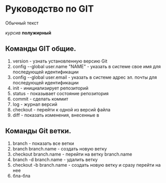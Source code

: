 # Руководство по GIT
 Обычный текст

 *курсив*
 **полужирный**
 
 ## Команды GIT общие.
1. version - узнать установленную версию Git
2. config --global user.name "NAME" - указать в системе свое имя для последующей идентификации
3. config --global user.email - указать в системе адрес эл. почты для последующей идентификации
4. init - инициализирует репозиторий
5. status - показывает состояние репозитория
6. commit - сделать коммит
7. log - журнал версий
8. checkout - перейти к одной из версий файла
9. diff - показать изменения, внесенные в 
## Команды Git ветки.
1. branch - показать все ветки
2. branch branch.name - создать новую ветку
3. checkout branch.name - перейти на ветку branch.name
4. branch -d branch.name - удалить ветку
5. checkout -b branch.name - создать новую ветку и сразу перейти на нее
6. бла-бла